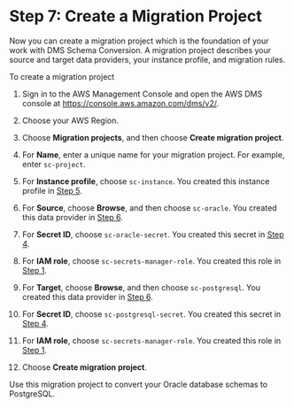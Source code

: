 # Step 7: Create a Migration Project<a name="schema-conversion-oracle-postgresql-step-7"></a>

Now you can create a migration project which is the foundation of your work with DMS Schema Conversion\. A migration project describes your source and target data providers, your instance profile, and migration rules\.

To create a migration project

1. Sign in to the AWS Management Console and open the AWS DMS console at [https://console\.aws\.amazon\.com/dms/v2/](https://console.aws.amazon.com/dms/v2/)\.

1. Choose your AWS Region\.

1. Choose **Migration projects**, and then choose **Create migration project**\.

1. For **Name**, enter a unique name for your migration project\. For example, enter `sc-project`\.

1. For **Instance profile**, choose `sc-instance`\. You created this instance profile in [Step 5](schema-conversion-oracle-postgresql-step-5.md)\.

1. For **Source**, choose **Browse**, and then choose `sc-oracle`\. You created this data provider in [Step 6](schema-conversion-oracle-postgresql-step-6.md)\.

1. For **Secret ID**, choose `sc-oracle-secret`\. You created this secret in [Step 4](schema-conversion-oracle-postgresql-step-4.md)\.

1. For **IAM role**, choose `sc-secrets-manager-role`\. You created this role in [Step 1](schema-conversion-oracle-postgresql-step-1.md)\.

1. For **Target**, choose **Browse**, and then choose `sc-postgresql`\. You created this data provider in [Step 6](schema-conversion-oracle-postgresql-step-6.md)\.

1. For **Secret ID**, choose `sc-postgresql-secret`\. You created this secret in [Step 4](schema-conversion-oracle-postgresql-step-4.md)\.

1. For **IAM role**, choose `sc-secrets-manager-role`\. You created this role in [Step 1](schema-conversion-oracle-postgresql-step-1.md)\.

1. Choose **Create migration project**\.

Use this migration project to convert your Oracle database schemas to PostgreSQL\.